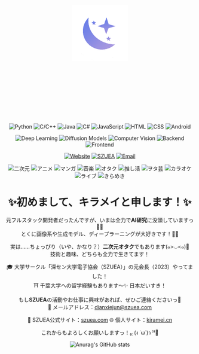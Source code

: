 

<div id="title" align=center>


<div style="padding-bottom:150px">
<img src="https://raw.githubusercontent.com/Kiramei/Kiramei/refs/heads/main/logo_r.png" style="width:150px;" />
</div>

<span id="spacing" align=center style="height:200px"></span>

![Python](https://img.shields.io/badge/Python-3776AB?style=flat\&logo=python\&logoColor=white)
![C/C++](https://img.shields.io/badge/C/C++-00599C?style=flat\&logo=c\&logoColor=white)
![Java](https://img.shields.io/badge/Java-ED8B00?style=flat\&logo=java\&logoColor=white)
![C#](https://img.shields.io/badge/C%23-239120?style=flat\&logo=c-sharp\&logoColor=white)
![JavaScript](https://img.shields.io/badge/JavaScript-F7DF1E?style=flat\&logo=javascript\&logoColor=black)
![HTML](https://img.shields.io/badge/HTML-E34F26?style=flat\&logo=html5\&logoColor=white)
![CSS](https://img.shields.io/badge/CSS-1572B6?style=flat\&logo=css3\&logoColor=white)
![Android](https://img.shields.io/badge/Android-3DDC84?style=flat\&logo=android\&logoColor=white)

![Deep Learning](https://img.shields.io/badge/Deep%20Learning-6E42B1?style=flat\&logo=pytorch\&logoColor=white)
![Diffusion Models](https://img.shields.io/badge/Diffusion%20Models-AA00FF?style=flat)
![Computer Vision](https://img.shields.io/badge/Computer%20Vision-008080?style=flat\&logo=opencv\&logoColor=white)
![Backend](https://img.shields.io/badge/Backend-F9A825?style=flat\&logo=fastapi\&logoColor=white)
![Frontend](https://img.shields.io/badge/Frontend-1E88E5?style=flat\&logo=vue.js\&logoColor=white)

[![Website](https://img.shields.io/badge/Web-kiramei.cn-blue?logo=google-chrome\&logoColor=white)](https://kiramei.cn)
[![SZUEA](https://img.shields.io/badge/SZUEA-Official-orange?logo=github)](https://www.szuea.com)
[![Email](https://img.shields.io/badge/Email-m17080854343@gmail.com-red?logo=gmail\&logoColor=white)](mailto:dianxiejun@szuea.com)

![二次元](https://img.shields.io/badge/二次元-love?style=flat&color=%23000004)
![アニメ](https://img.shields.io/badge/アニメ-watching?style=flat&color=%231c0c45)
![マンガ](https://img.shields.io/badge/マンガ-reading?style=flat&color=%2351127c)
![音楽](https://img.shields.io/badge/オタク-playing?style=flat&color=%23832681)
![オタク](https://img.shields.io/badge/ギャルゲー-100%25?style=flat&color=%23b63679)
![推し活](https://img.shields.io/badge/ねこ派-always?style=flat&color=%23e65462)
![ヲタ芸](https://img.shields.io/badge/中二病-glow!%20%EF%BC%8A?style=flat&color=%23f98c3d)
![カラオケ](https://img.shields.io/badge/旅行好き-sing%F0%9F%8E%A4?style=flat&color=%23fbbf24)
![ライブ](https://img.shields.io/badge/ラーメン-going!%F0%9F%91%80?style=flat&color=%23fada79)
![きらめき](https://img.shields.io/badge/音楽-forever%20~%20%F0%9F%8C%9F?style=flat&color=%23fcfdbf)




# ✨初めまして、キラメイと申します！✨

元フルスタック開発者だったんですが、いまは全力で**AI研究**に没頭していますっ🧠🔥\
とくに画像系や生成モデル、ディープラーニングが大好きです！📸🤖

実は……ちょっぴり（いや、かなり？）**二次元オタク**でもあります(๑>◡<๑)💖\
技術と趣味、どちらも全力で生きてます！

🎓 大学サークル「深セン大学電子協会（SZUEA）」の元会長（2023）やってました！\
⛩ 千葉大学への留学経験もあります〜✨ 日本だいすき！

もし**SZUEA**の活動やお仕事に興味があれば、ぜひご連絡くださいっ📮\
📧 メールアドレス：[dianxiejun@szuea.com](mailto:dianxiejun@szuea.com)

🔗 SZUEA公式サイト：[szuea.com](https://www.szuea.com)
🌐 個人サイト：[kiramei.cn](https://kiramei.cn)

これからもよろしくお願いしますっ！₍₍ (ง ˙ω˙)ว ⁾⁾🌟


![Anurag's GitHub stats](https://github-readme-stats.vercel.app/api?username=Kiramei&show_icons=true&theme=radical)




</div>
